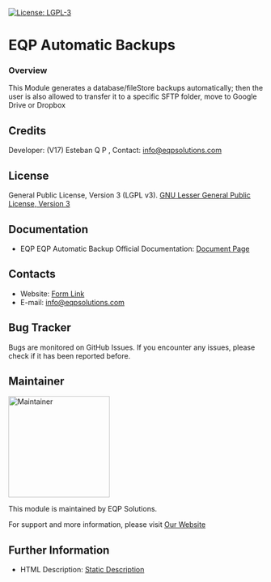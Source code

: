 [![License: LGPL-3](https://img.shields.io/badge/license-LGPL--3-blue.svg)](http://www.gnu.org/licenses/lgpl-3.0-standalone.html)

#  EQP Automatic Backups

### Overview

This Module generates a database/fileStore backups automatically; then the user is also allowed to transfer it to a 
specific SFTP folder, move to Google Drive or Dropbox

## Credits
Developer: (V17) Esteban Q P , Contact: info@eqpsolutions.com

## License
General Public License, Version 3 (LGPL v3).
[GNU Lesser General Public License, Version 3](http://www.gnu.org/licenses/lgpl-3.0-standalone.html)

## Documentation
- EQP EQP Automatic Backup Official Documentation: [Document Page](https://eqpsolutions.com/blog/odoo-modules-1/)

## Contacts
- Website: [Form Link](https://eqpsolutions.com/contactus)
- E-mail: [info@eqpsolutions.com](mailto:info@eqpsolutions.com)

## Bug Tracker
Bugs are monitored on GitHub Issues. If you encounter any issues, please check if it has been reported before.

## Maintainer
<a href="https://eqpsolutions.com">
    <img src="https://eqpsolutions.com/web/image/website/1/logo" alt="Maintainer" width="200" >
</a>

This module is maintained by EQP Solutions.

For support and more information, please visit [Our Website](https://eqpsolutions.com/odoo)

## Further Information
- HTML Description: [Static Description](<static/description/index.html>)
